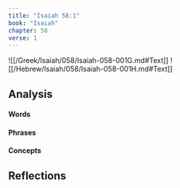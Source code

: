 ```yaml
---
title: "Isaiah 58:1"
book: "Isaiah"
chapter: 58
verse: 1
---
```

![[/Greek/Isaiah/058/Isaiah-058-001G.md#Text]]
![[/Hebrew/Isaiah/058/Isaiah-058-001H.md#Text]]

## Analysis

#### Words

#### Phrases

#### Concepts

## Reflections
